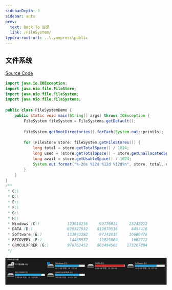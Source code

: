 ```yaml
---
sidebarDepth: 3
sidebar: auto
prev:
  text: Back To 目录
  link: /FileSystem/
typora-root-url: ..\.vuepress\public
---
```




## 文件系统

[Source Code](https://github.com/Q10Viking/learncode/blob/main/filesystem/src/org/hzz/chapter01/FileSystemDemo.java)

```java
import java.io.IOException;
import java.nio.file.FileStore;
import java.nio.file.FileSystem;
import java.nio.file.FileSystems;

public class FileSystemDemo {
    public static void main(String[] args) throws IOException {
        FileSystem fileSystem = FileSystems.getDefault();

        fileSystem.getRootDirectories().forEach(System.out::println);

        for (FileStore store: fileSystem.getFileStores()) {
            long total = store.getTotalSpace() / 1024;
            long used = (store.getTotalSpace() - store.getUnallocatedSpace()) / 1024;
            long avail = store.getUsableSpace() / 1024;
            System.out.format("%-20s %12d %12d %12d%n", store, total, used, avail);
        }
    }
}
/**
 * C:\
 * D:\
 * E:\
 * F:\
 * G:\
 * H:\
 * Windows (C:)            123018236     99776024     23242212
 * DATA (D:)               828327932    819870516      8457416
 * Software (E:)           133943292     97342816     36600476
 * RECOVERY (F:)            14488572     12825860      1662712
 * GRMCULXFRER (G:)        976762452    803494568    173267884
 */
```

![image-20221009001834310](/images/filesystem/image-20221009001834310.png)


